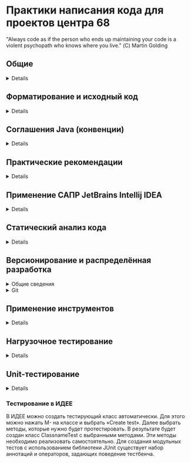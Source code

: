 # Практики написания кода для проектов центра 68
"Always code as if the person who ends up maintaining your code
is a violent psychopath who knows where you live." (С) Martin Golding

## Общие
<details>
<p>
Написание качественного, стабильно работающего кода напрямую зависит от соблюдения разработчиками соглашений и стандартов, принятых для выбранного языка программирования, предприятия и конкретной системы.
- давать наглядные имена (например, если метод выполняет проверку на истинность, его название должно начинаться с `is`) - использование наглядных, длинных и однозначных имён критически важно для понимания кода в будущем, особенно в случаях, когда код дорабатывается не автором;
- комментировать и документировать код - прежде чем начинать писать тело метода необходимо описать в комментарии что он делает, какие значения принимает в качестве аргументов, что возвращает и в каком контексте используется;
- по мере возможности сохранять код портируемым - стараться избегать использования функций и библиотек, работающих для какой-то конкретной ОС или архитектуры;
- разделять код на короткие понятные обособленные части;
- избегать использования неименованных констант, в том числе числовых;

Также существуют негласные общие правила написания программ, с применением парадигмы объектно-ориентированного программирования в целом, и языка программирования Java в частности:
- желательно использование так называемых геттеров и сеттеров, вместо обращения непосредственно к полю класса (соблюдение принципа инкапсуляции). Например, для считывания и записи значения поля `private int number = 10;` приянто описывать два метода с нужным модификатором доступа:

```java
void setNumber(int newValue) {  
    this.number = newValue;
}

int getNumber() {
    return this.number;
}
```
- не копипастить код, а выделять его в циклы, методы и классы;
- похожим образом описывать методы с похожим функционалом;
- несмотря на то, что язык Java позволяет использовать кириллические идентификаторы для переменных и методов, названия переменных и методов следует давать на латинице, на английском языке, отказавшись также от транслитерации;
- поскольку разработка ведётся в полностью русскоязычной организации, комментарии к коду, в том числе описание класса, следует делать на русском языке кириллицей.

Многие из этих соглашений описаны формальным языком в конвенциях. Нормальной практикой у многих компаний также считается хорошим тоном описывать собственные соглашения и стандарты оформления кода. Например, Google разработал стандарты для более чем 12 языков программирования. Они хорошо продуманы и даже включают в себя настройки редактора, которые помогают соблюдать стиль, и специальные инструменты, верифицирующие код на соответствие этому стилю.
</p>
</details>

## Форматирование и исходный код
<details>
<p>
- Исходные файлы должны быть в кодировке UTF-8;
- ASCII горизонтального пробела `0x20` является единственным символом пробела, который должен быть использован в исходных файлах;
- Использовать специальные управляющие последовательности (`\b`, `\t`, `\n`, `\f`, `\r`, `\"`, `\'`и `\\`) вместо их восьмеричных `\012` или Unicode `\u000a` аналогов;
- Для не-ASCII символов используйте символы Unicode (например `∞`) или его эквивалент `\u221e`. Выбор зависит только от того, какой вариант делает код более легким для чтения и понимания;
- Порядок, который Вы выбираете для свойств и методов вашего класса, может существенно повлиять на его понимание у сторонних разработчиков. Тем не менее, нет единого правильного рецепта, как это сделать. Разные классы могут быть упорядочены по-разному. Важно то, что каждый класс имеет некоторый логический порядок, который программист, его разрабатывающий, может объяснить, если его спросят. Например, новые методы не принято добавлять в конец класса, так как это приводит к упорядочиванию в хронологическом порядке по дате добавления, что не является логическим порядком;
- Перегрузки: никогда не разделяйте. Если в классе имеется несколько конструкторов или несколько методов с тем же именем, они должны быть расположены последовательно, без какого-либо другого кода между ними;
- Непустые блоки: K & R стиль. Назван в честь Кернигана и Ритчи из-за того, что все примеры из книги "Язык программирования Си" отформатированы подобным образом.
 - Отсутствие переходов на новую строку перед открывающейся скобкой
 - Переход на новую строку после открывающейся скобки
 - Переход на новую строку перед закрывающейся скобкой
 - Переход на новую строку после закрывающейся скобки, только если она завершает оператор или тело метода, конструктора или именованного класса. Например, после скобки не следует новая строка, если за ней следует `else` или точка с запятой `;`;
- Код Java должен быть ограничен шириной строки в 120 символов. Используйте перенос строк, если строка выходит за этот предел;
- При объявлении массива квадратные скобки являются частью типа, а не переменной. Несмотря на то, что язык джава позволяет инициализировать массивы как `String arr[];` следует делать это так: `String[] arr;`;
- в операторе switch В блоке `case *:` каждая группа или завершается операторами `break`, `continue`, `return` или `throw`, или добавляется комментарий, чтобы показать, что выполнение будет или может быть продолжено в следующем `case *:`. Комментарий может быть любым, но обязательно должен доносить смысл, что здесь происходит падение в следующий кейс;
- Каждый оператор `switch` должен иметь случай по умолчанию `default`, даже если он не содержит кода;
- Аннотации, относящиеся к классу, методу или конструктору должны быть указаны сразу после блока документации и каждая аннотация должна располагаться в своей собственной строке. Исключение: если аннотация единственная, то можно использовать в начале конструкции без переноса строки (это касается как аннотаций к методам, так и аннотаций `@Inject`);
- Для `long` литератов используйте суффикс `L` в верхнем регистре. Никогда не используйте этот суффикс в нижнем регистре, так как его легко спутать с цифрой `1`;
- Имена пакетов должны быть записаны с использование нижнего регистра. Без подчеркиваний или форматирований;
- В публичных методах следует избегать имён параметров состоящих из одного символа;
- Методы должны быть отмечены аннотацией `@Override`, каждый раз когда это возможно;
- Перехваченные исключения никогда нельзя игнорировать. Бывают случаи когда уместно не принимать действий в блоке `catch`, причина, почему это оправдано должна быть обязательно объяснена в комментарии.
</p>
</details>

## Соглашения Java (конвенции)
<details>
<p>
 Файлы Java делятся на две основные категории - исходники и байт-код. Исходники хранятся в файлах `*.java`, а байт-код в файлах `*.class`. Поскольку файлы байт-кода формируются компилятором, правила написания кода распространяются только на исходники (файлы классов и интерфейсов (далее объединено под общим названием **Класс**)).

 <details> <summary> Классы и пакеты </summary>
 <p>
  **Файл Класса** должен называться также, как и основной (публичный) Класс, который в нём содержится. Пакеты создают иерархию классов и группируют их по логике.
  - название класса пишется с большой буквы, слова в названии не разделяются, но пишутся каждое с большой буквы;
  - все Классы обязательно должны принадлежать пакету;
  - названия пакетов пишутся строчными буквами, слова в названии разделяются символом нижнего подчёркивания;
  - иерархия пакетов отображается через точку;

  Файл Класса имеет следующий порядок написания:
  - начальный комментарий Класса (имя Класса, версия, дата создания, дата изменения, краткое описание того, какой объект или интерфейс представлен Классом. оформляется в многострочный комментарий в стиле Javadoc `/**...*/`);
  - принадлежность к пакету (оператор package);
  - импорт библиотек (оператор `import`). При этом, желательно отказаться от использования библиотек полностью, а импортировать только необходимые компоненты (не использовать множественный импорт оператором `*`);
  - декларация Класса (модификатор доступа `public`, название, наследование (если есть));
  - статические классовые переменные;
  - статические методы;
  - переменные экземпляра;
  - конструкторы;
  - методы;
 </p>
 </details>

 <details> <summary> Отступы и переносы </summary>
 <p>
  В качестве единицы отступа используется четыре пробела. Точное построение отступов не определено, но символ табуляции должен быть установлен на восемь пробелов, а не на четыре;
  - перенос выражения осушествляется по следующему принципу:
  - перенос после запятой;
  - перенос перед оператором;
  - предпочтительнее перенос на более высоком уровне выражения, чем на низком;
  - предпочтительно выравнивание новой строки выражения так, чтобы её начало было с тем же отступом, как и на предыдущей строке;
  - если предыдущие правила приведут к снижению читаемости кода, предлагается использовать отступ в восемь пробелов, например:

   ```java
   function(longExpression1, longExpression2, longExpression3,
            longExpression4, longExpression5);
   var = function1(longExpression1,
                   function2(longExpression2,
                             longExpression3));
   ```

   И ещё одно сравнение. Первый вариант предпочтительнее, поскольку перенос производится на более высоком уровне выражения:

   ```java
   longName1 = longName2 * (longName3 + longName4 - longName5)
               + 4 * longname6; // ПРЕДПОЧТИТЕЛЬНЕЕ
   longName1 = longName2 * (longName3 + longName4
                            - longName5) + 4 * longname6; // ИЗБЕГАЙТЕ
   ```

   Основной идеей оформления отступами является увеличение читаемости кода, поэтому данные правила не являются строгими;
  - при записи тернарного оператора допускается три типа переноса:

   ```java
   alpha = (aLongBooleanExpression) ? beta : gamma;
   alpha = (aLongBooleanExpression) ? beta
                                      : gamma;
   alpha = (aLongBooleanExpression)
           ? beta
           : gamma;
   ```
 </p>
 </details>

 <details> <summary> Комментарии </summary>
 <p>
  Комментарии в программах делятся на три основных типа:
  - строковые `//...`;
  - многострочные `/*...*/`;
  - документационные `/**...*/`.
  Комментарии нужны чтобы описать код или пояснить моменты, которые сложно понять непосредственно из кода. Следует избегать комментариев, которые могут стать неактуальными по мере развития кода. Большое количество комментариев зачастую отражает низкое качество кода (если есть необходимость добавить комментарий, возможно лучше переписать код, чтобы он стал более понятным)
 </p>
 </details>

 <details> <summary> Объявление переменных и методов </summary>
 <p>
  Рекомендуется использовать одно объявление на строку, так как это облегчает комментирование.
  - Переменная и функция не должны быть объявлены на одной строке, также, как и разные типы данных;
  - Располагайте объявления только в начале блоков кода, если иное не обусловлено алгоритмом явно;
  - Старайтесь инициализировать локальные переменные там, где они объявляются. Единственная причина не инициализировать переменную в месте её объявления — если её начальное значение зависит от некоторых предварительных вычислений;
  - Открывающая тело метода фигурная скобка должна быть в конце той же строки, где объявляется метод.
 </p>
 </details>

 <details> <summary> Объявление классов и интерфейсов </summary>
 <p>
  При программировании Классов следует придерживаться следующих правил:
  - не использовать пробел между именем метода и открывающей скобкой списка аргументов;
  - открывающая тело класса фигурная скобка должна быть в конце той же строки, где объявляется Класс;
  - закрывающая фигурная скобка ставится на отдельной строке, с тем же отступом, что и соответствующий ей оператор. Кроме случаев, когда описывается пустой оператор - в этом случае, закрывающая скобка ставится сразу после открывающей.
 </p>
 </details>

 <details> <summary> Операторы </summary>
 <p>
  Каждая строка должна содержать не более одного выражения. Для группировки операторов используются фигурные скобки. Для улучшения читаемости кода рекомендуется выделять скобками даже единичные операторы в условиях и циклах.
  <details> <summary> &emsp;`return` </summary>
  <p>
   В случае, если у оператора `return` есть значение, оно не должно быть в скобках, кроме случаев, когда это делает код более читаемым, например, при использовании тернарного оператора.
  </p>
  </details>

  <details> <summary> &emsp;`if`, `if-else`, `if-else if-else` </summary>
  <p>
   Условный оператор должен иметь следующий вид:
   ```java
   if (условие) {
       операторы;
   }
   ```
   ```java
   if (условие) {
       операторы;
   } else {
       операторы;
   }
   ```
   ```java
   if (условие) {
      операторы;
   } else if (условие) {
      операторы;
   } ... любое количество else if (условие) {
      операторы;
   } else {
      операторы;
   }
   ```
  </p>
  </details>

  <details> <summary> &emsp;Циклы </summary>
  <p>
   Цикл `for` должен иметь следующий вид:

   ```java
   for (инициализация; условие; обновление) {
       операторы;
   }
   ```
   или в случае цикла с отсутствующим и пустым телом, соответственно
   ```java
   for (инициализация; условие; обновление);
   for (инициализация; условие; обновление) { }
   ```
   Цикл `for` не должен иметь более одного выражения в инициализации и более одного выражения в обновлении, несмотря на то, что язык Java позволяет подобную запись, она резко снижает читаемость кода, и как следствие - сопровождаемость.

   Циклы `while` должны записываться как
   ```java
   while (условие) {
       операторы;
   }
   ```
   ```java
   while (условие);
   while (условие) { }
   ```
   ```java
   do {
       операторы;
   } while (условие);
   ```
  </p>
  </details>

  <details> <summary> &emsp;`switch` </summary>
  <p>
   Операторы `case` должны быть описаны на одном уровне с оператором `switch`.
   - Все операторы внутри каждого кейса с отступом.
   - Оператор `break` пишется также с отступом. После него оставляется одна пустая строка, которая может быть использована для комментариев.
   - В случае отсутствия оператора `break` (то есть при необходимости описания "падения в следующий кейс") перед следующим оператором `case` также необходимо оставлять пустую строку.
  </p>
  </details>

  <details> <summary> &emsp;`try-catch-finally` </summary>
  <p>
   ```java
   try {
       операторы;
   } catch (КлассИсключения экземпляр) {
       операторы;
   } finally {
       операторы;
   }
   ```
  </p>
  </details>
 </p>
 </details>

 <details> <summary> Пробелы </summary>
 <p>
  Пустые линии и пробелы улучшают читаемость кода за счёт отделения логических объединений кода друг от друга.
  Две пустые линии необходимо оставлять между секциями исходного файла, и между объявлениями Классов. Одну пустую линию между методами, между переменными метода и первыми операторами, перед комментариями, между логическими блоками внутри метода, для улучшения читаемости.
  Пробелы должны быть использованы в следующих обстоятельствах:
  - ключевое слово и скобки должны быть разделены одним пробелом, при этом, названия методов и аргументы методов не должны быть разделены;
  - открывающие скобки тела методов и операторов должны быть отделены пробелом;
  - в списках аргументов, после запятой необходимо ставить один пробел;
  - все математические операторы, кроме точки, инкремента, декремента и унарного минуса должны быть отделены пробелами с обеих сторон;
  - выражения в операторе `for` должны быть разделены пробелом;
  - приведения типов должны отделяться от операнда пробелом;
 </p>
 </details>

 <details> <summary> Названия </summary>
 <p>
  Классы - это имена существительные в именительном падеже. Названия классов принято писать с прописной буквы используя UpperCamelCase.
  - В написании имени класса желательно отказываться от аббревиатур;
  - Методы - это глаголы, названия методов пишутся со строчной буквы с использованием lowerCamelCase;
  - Переменные принято писать используя lowerCamelCase.
  - Названия переменных желательно делать короткими, но осмысленными, отражающими суть того, что хранится в переменной. Исключением являются однобуквенные "выбрасываемые" переменные, существующие только в рамках минимальных блоков кода. Обычно используются `i`, `j`, `k`, `m`, `n` для целочисленных, и `c`, `d`, `e` для символьных;
  - Классовые константы пишутся полностью прописными буквами, с разделением слов символом нижнего подчёркивания;
  - Если в названии переменной необходимо использовать аббревиатуры, следует их писать с первой заглавной буквы, остальными строчными. При объявлении такой переменной следует оставить комментарий с расшифровкой аббревиатуры;
 </p>
 </details>

 <details> <summary> Практики программирования </summary>
 <p>
  <details> <summary> &emsp;Доступ </summary>
  <p>
   Избегайте создания классов, полей и методов с публичным доступом. Уместно, например, было бы использовать максимально открытый модификатор доступа, когда класс лишь описывает структуру данных без поведения.
   Также следует избегать доступа к статическим полям и методам класса через объекты, а не через имя класса.
   Принцип инкапсуляции предполагает, что область видимости объектов должна сводиться к минимуму;
  </p>
  </details>

  <details> <summary> &emsp;Переменные и константы </summary>
  <p>
   Избегайте присваивания значений нескольким переменным или константам на одной строке, особенно одним оператором;
   Избегайте использования оператора присваивания там, где его можно легко спутать с оператором сравнения;
   Избегайте использования встроенных присваиваний в попытке ускорить исполнение кода, например, строку `d = (a = b + c) + r;` необходимо разделить на две операции, сначала присвоив `а`, и затем присвоив `d`;
  </p>
  </details>

  <details> <summary> &emsp;Разное </summary>
  <p>
   <details> <summary> &emsp;&emsp;Скобки </summary>
   <p>
   Используйте скобки для улучшения понимания кода даже если правильную работу обеспечивает приоритет операторов.
   </p>
   </details>

   <details> <summary> &emsp;&emsp;Возвращаемые значения </summary>
   <p>
   Избегайте дополнительного кода, если базовый функционал соответствует намерениям, например, вместо
   ```java
   if (booleanExpression) {
       return true;
   } else {
       return false;
   }
   ```
   следует использовать
   ```java
   return booleanExpression;
   ```

   Аналогично, вместо
   ```java
   if (condition) {
       return x;
   }
   return y;
   ```
   лучше использовать
   ```java
   return (condition ? x : y);
   ```
   </p>
   </details>

   <details> <summary> &emsp;&emsp;Специальные комментарии </summary>
   <p>
   Используйте в комментарии флаги
   - `ХХХ` если какой-то участок работает, но выглядит ошибочным;
   - `FIXME` если что-то выглядит ошибочным и не работает;
   - `TODO` если участок кода требует доработки.
   </p>
   </details>
  </p>
  </details>
 </p>
 </details>
</p>
</details>

## Практические рекомендации
<details>
<p>
 Помимо описанных в соглашении правил существуют рекомендации по написанию кода, выработанные практикующими программистами, зачастую связанные с особенностями языка и среды исполнения, например:
 - помните, что в языке Java любое изменение строки - это всегда новый объект класса `String`. Если в программе подразумевается активная работа со строками, во избежание проблем с ожиданием работы сборщика мусора рекомендуется использовать классы-обёртки, например `StringBuilder`;
 - Используйте быструю инициализацию строк:

 ```java
 String s = "HelloWorld"; // выполнится быстрее, чем
 String s = new String("HelloWorld");
 ```
 - при работе со строками важно помнить о разнице одинарных и двойных кавычек. Символ в одинарных кавычках инициализирует примитивную переменную типа char, а в двойных ссылочную на экземпляр класса `String`;
 - избегайте лишних объектов. Самая дорогостоящая с точки зрения памяти и быстродействия операция в Java - это инициализация нового экземпляра объекта;
 - избегайте утечек памяти. Несмотря на наличие механизма сборки мусора, объекты могут не высвобождаться из под управления программы и не попадать под работу сборщика. Всегда освобождайте объекты баз данных, по окончании транзакций, используйте `finally` так часто, как это возможно (в Java8 механизм try-с-ресурсами);
 - при многопоточной работе избегайте состояния Deadlock, когда один поток ожидает высвобождения ресурсов другим, а другой в этот момент ожидает высвобождения ресурсов первым;
 - не используйте тип `double` без крайней необходимости;
 - закрывайте потоки, открытые для работы с файлами и сетью, даже если поток открыт классом-обёрткой;
 - никогда не оставляйте в коде блоки закомментированного кода, не работающий код всегда лучше удалять, чем комментировать. Неиспользуемый код также лучше удалять, в случае необходимости его вернуть следует обратиться к системе контроля версий;
 - используйте правило 10-100-500: никакие пакеты не должны содержать больше десяти классов, никакие методы не должны быть больше пятидесяти строк, никакие классы не должны быть больше пятисот строк;
 - пользуйтесь `SOLID` принципом:
	- классы должны иметь одно предназначение;
	- сущности должны быть открыты для расширения, но закрыты для модификации;
	- объекты в программе должны быть заменяемыми на экземпляры их подтипов без изменения правильности выполнения;
	- лучше использовать множество узкоспециальных интерфейсов, чем один универсальный;
	- зависимость абстракций. Зависимостей на что-то конкретное быть не должно.
 - не обобщайте обработку исключений. Если есть возможность, то лучше разделить действия, которые могут выбросить исключения по разным блокам `try`. Если такой возможности нет, следует использовать несколько конструкций `catch` для обработки разнородных исключений;
 - не игнорируйте исключения. Даже если Вы оставляете блок `catch` пустым, опищите в комментарии причину такого действия, `e.printStackTrace()` в этом контексте считается проигнорированным исключением;
 - предпочтительнее использование разработанных для фреймворков API, вместо функций и операторов языка. Например, вместо проверки `if (collection.size() == 0) {...}` лучше использовать `if (collection.isEmpty()) {...}`.
</p>
</details>

## Применение САПР JetBrains Intellij IDEA
<details>
<p>
 Для ускорения разработки и улучшения качества кода рекомендуется использование САПР `JetBrains Intellij IDEA` (далее ИДЕЯ). Помимо комфортного редактора кода и компилятора языка в САПР встроены инструменты для анализа, исправления ошибок, системы контроля версий. Помимо этого есть возможность расширения функционала с помощью плагинов, например для построения `UML`-диаграмм и автоматизации тестирования. Поскольку плагины разрабатываются сторонними компаниями, однозначно сказать о предпочтительности использования того или иного плагина нельзя. Для ускорения работы с ИДЕЕЙ рекомендуется использование клавиатурных сокращений для вызова часто используемых команд и функций, например:
 - `S-<F6>` для переименования переменной во всей области видимости;
 - `C-M-l` для принудительного вызова статического анализатора кода;
 - `C-<space>` для базового автозаполнения;
 - `C-S-<space>` для "умного" автозаполнения;
 - `<f7>` для шага внутрь функции при отладке;
 - `<f8>` для шага через функцию при отладке;
 - `C-k` для коммита проекта в систему контроля версий;
 - `C-S-k` для отправки текущих локальных коммитов в удалённый репозиторий.
</p>
</details>

## Статический анализ кода
<details>
<p>
 В стандартный пакет поставки ИДЕИ встроен статический анализатор и корректор кода на соответствие конвенции, по умолчанию настроенный на максимальную проверку кода. Изменить настройки статического анализатора можно кликнув на пиктограмме с изображением полицейского в правом нижнем углу окна САПР. Запустить автоматическое исправление ошибок можно сочетанием клавиш `C-M-l` или выбрав пункт меню `Code -> Reformat Code`. Анализатор кода обнаруживает не только ошибки компиляции, но также и неэффективные участки кода, такие как недоступные участки кода, неиспользуемый код, ненайденные вызовы, утечки памяти. Следит за соблидением правил написания кода, дубликатами. Анализатор кода в ИДЕЕ можно гибко настроить на разные уровни предупреждений. Запускается анализатор кода в меню `Analyze -> Inspect Code...`  Помимо анализа кода механизм работы Java компилятора подразумевает обработку исключений при использовании классов и методов, которые могут генерировать исключительные ситуации.
 Возможно также использование стороннего программного обеспечения для более глубокого анализа кода. Например, применительно к программированию в ИДЕЕ удобнее всего пользоваться такими анализаторами кода, которые могут быть встроены как плагин. Например, PMD, основное назначение которого - поиск неоптимального кода, проблем с производительностью, нарушений стиля кодирования, дублей в коде и т.д.
</p>
</details>

## Версионирование и распределённая разработка
<details> <summary> Общие сведения </summary>
<p>
Системы контроля версий (СКВ) - это программное обеспечение облегчающее работу с изменяющейся информацией. СКВ регистрируют изменения в одном или нескольких файлах чтобы в дальнейшем иметь возможность вернуться к определённым старым версиям этих файлов. Традиционно СКВ используются в сфере разработки программного обеспечения и работы с текстами, но под версионный контроль можно поместить файлы практически любого типа. Таким образом, СКВ позволяют отслеживать изменения внесённые в код программы и при необходимости отменять их до любого нужного момента. Вести работу над новым функционалом без влияния на работоспособность существующего. СКВ позволяет возвращать к прежнему виду как отдельные файлы, так и проект целиком, предохраняет от порчи, потери и удаления отдельных частей проекта, позволяет отслеживать кем и когда вносились изменения, и в чём эти изменения состояли. При разработке одной программы несколькими программистами применение системы контроля версий делает работу в команде эффективнее. Архитектору проекта или тимлиду становится проще распределять работу разработчиков в рамках проекта.

 <details> <summary> Локальные СКВ </summary>
 <p>
 Очень распространён подход к версионированию, когда разработчик создаёт папки с названием проекта, добавляет к ним текущую дату и копирует в них файлы проекта. Такой подход распространён в связи с его простотой. Но он чаще даёт сбои. Очень легко забыть в каком каталоге находится нужная версия нужного файла, изменить не тот файл, либо скопировать файлы не туда, куда было нужно и затереть важные файлы.
 Чтобы решить эту проблему были разработаны локальные СКВ, с простой базой данных, хранящей все изменения нужных файлов. Одной из наиболее популярных СКВ такого типа является rcs, которая входит в комплект поставки многих BSD-систем. Утилита основана на работе с наборами патчей между парами версий (файлами, описывающими различия между файлами), которые хранятся в специальном формате на диске. Это позволяет пересоздать любой файл на любой момент времени, последовательно накладывая патчи.
 </p>
 </details>

 <details> <summary> Централизованные СКВ </summary>
 <p>
 Современные системы контроля версий применяются как при индивидуальной так и при командной разработке. Решить проблему сотрудничества разработчиков за разными компьютерами удалось создав централизованные СКВ (CVS, Subversion). В таких системах есть централизованный сервер, на котором хранятся все файлы под версионным контролем, и ряд клиентов, которые получают копии файлов с него. Такой подход имеет множество преимуществ (особенно над локальными СКВ). К примеру, все знают, кто и чем занимается в проекте. У администраторов есть чёткий контроль над тем, кто и что может делать, и, конечно, администрировать одну централизованную СКВ гораздо проще, чем множество локальных. Однако у такого подхода есть и недостатки. Очевидно, что централизованный сервер является уязвимым местом всей системы. Выключение сервера делает невозможным сохранение изменений разработчиками. Выход из строя жёсткого диска сервера, или части жёсткого диска, на которой содержится база данных СКВ, подвергает проект риску полной потери данных (за исключением, возможно, только некоторых частей, сохранившихся на компьютерах пользователей). Той-же проблеме подвержены и локальные СКВ.
 </p>
 </details>

 <details> <summary> Распределённые СКВ </summary>
 <p>
 Для решения существующих проблем локальных и централизованных СКВ были разработаны распределённые СКВ (Git, Mercurial). В таких СКВ клиенты не просто выгружают последние версии файлов, а полностью копируют весь репозиторий. Поэтому, в случае выхода из строя сервера через который шла работа любой клиентский репозиторий может быть скопирован обратно на сервер, чтобы восстановить базу данных. Кроме того, в большей части этих систем можно работать с несколькими удалёнными репозиториями, таким образом, можно одновременно работать по-разному с разными группами людей в рамках одного проекта. Так, в одном проекте можно одновременно вести несколько типов рабочих процессов, что невозможно в централизованных системах.
 </p>
 </details>
</p>
</details>

<details> <summary> Git </summary>
<p>
 <details> <summary> Что такое Git? </summary>
 <p>
 Это важно усвоить, поскольку если вы поймёте, что такое Git, и каковы принципы его работы, вам будет гораздо проще пользоваться им эффективно. Изучая Git, постарайтесь освободиться от всего, что вы знали о других СКВ, таких как Subversion или Perforce. В Git'е совсем не такие понятия об информации и работе с ней как в других системах, хотя пользовательский интерфейс очень похож. Знание этих различий защитит вас от путаницы при использовании Git'а.
 </p>
 </details>

 <details> <summary> Слепки вместо патчей </summary>
 <p>
 Главное отличие Git'а от любых других СКВ (например, Subversion и ей подобных) — это то, как Git смотрит на свои данные. В принципе, большинство других систем хранит информацию как список изменений (патчей) для файлов. Эти системы (CVS, Subversion, Perforce, Bazaar и другие) относятся к хранимым данным как к набору файлов и изменений, сделанных для каждого из этих файлов во времени.
 Git не хранит свои данные в таком виде. Вместо этого Git считает хранимые данные набором слепков небольшой файловой системы. Каждый раз, когда вы фиксируете текущую версию проекта, Git, по сути, сохраняет слепок того, как выглядят все файлы проекта на текущий момент. Ради эффективности, если файл не менялся, Git не сохраняет файл снова, а делает ссылку на ранее сохранённый файл. Это важное отличие Git'а от практически всех других систем контроля версий. Из-за него Git вынужден пересмотреть практически все аспекты контроля версий, которые другие системы переняли от своих предшественниц. Git больше похож на небольшую файловую систему с инструментами, работающими поверх неё, чем на просто СКВ.
 </p>
 </details>

 <details> <summary> Почти все операции в Git локальные. </summary>
 <p>
 Для совершения большинства операций в Git'е необходимы только локальные файлы и ресурсы, т.е. обычно информация с других компьютеров в сети не нужна. Поскольку вся история проекта хранится локально на диске, большинство операций кажутся практически мгновенными.	К примеру, чтобы показать историю проекта, Git'у не нужно скачивать её с сервера, он просто читает её прямо из локального репозитория. Поэтому историю вы увидите практически мгновенно. Если нужно просмотреть изменения между текущей версией файла и версией, сделанной месяц назад, Git может взять файл месячной давности и вычислить разницу на месте, вместо того чтобы запрашивать разницу у СКВ-сервера или качать с него старую версию файла и делать локальное сравнение.
 Кроме того, работа локально означает, что мало чего нельзя сделать без доступа к Сети или VPN. Во многих других системах это невозможно или же крайне неудобно. Например, используя Perforce, вы мало что можете сделать без соединения с сервером. Работая с Subversion и CVS, вы можете редактировать файлы, но сохранить изменения в вашу базу данных нельзя (потому что она отключена от репозитория).
 </p>
 </details>

 <details> <summary> Git следит за целостностью данных </summary>
 <p>
 Перед сохранением любого файла Git вычисляет контрольную сумму, и она становится индексом этого файла. Поэтому невозможно изменить содержимое файла или каталога так, чтобы Git не узнал об этом. Эта функциональность встроена в сам фундамент Git'а и является важной составляющей его философии. Если информация потеряется при передаче или повредится на диске, Git всегда это выявит. Механизм, используемый Git'ом для вычисления контрольных сумм, называется SHA-1 хешем. Это строка из 40 шестнадцатеричных символов (`0-9` и `a-f`), вычисляемая в Git'е на основе содержимого файла или структуры каталога. SHA-1 хеш выглядит примерно так:
 *24b9da6552252987aa493b52f8696cd6d3b00373*.
 При работе с Git'ом, эти хеши встречаются повсюду, поскольку он их очень широко использует. Фактически, в своей базе данных Git сохраняет всё не по именам файлов, а по хешам их содержимого.
 </p>
 </details>

 <details> <summary> Чаще всего данные в Git только добавляются </summary>
 <p>
  Практически все действия, которые вы совершаете в Git'е, только добавляют данные в базу. Очень сложно заставить систему удалить данные или сделать что-то неотменяемое. Можно, как и в любой другой СКВ, потерять данные, которые вы ещё не сохранили, но как только они зафиксированы, их очень сложно потерять, особенно если вы регулярно отправляете изменения в другой репозиторий.
  Поэтому пользуясь Git'ом можно экспериментировать, не боясь что-то серьёзно поломать.
 </p>
 </details>

 <details> <summary> Три состояния </summary>
 <p>
  Это самое важное, что нужно помнить про Git, для дальнейшего изучения и работы. В Git'е файлы могут находиться в одном из трёх состояний: зафиксированном, изменённом и подготовленном. "Зафиксированный" значит, что файл уже сохранён в вашей локальной базе. К изменённым относятся файлы, которые поменялись, но ещё не были зафиксированы. Подготовленные файлы — это изменённые файлы, отмеченные для включения в следующий коммит.
  Таким образом, в проектах, использующих Git, есть три части: каталог Git'а (Git directory), рабочий каталог (working directory) и область подготовленных файлов (staging area).
  Каталог Git'а — это место, где Git хранит метаданные и базу данных объектов вашего проекта. Это наиболее важная часть Git'а, и именно она копируется, когда вы клонируете репозиторий с другого компьютера.
  Рабочий каталог — это извлечённая из базы копия определённой версии проекта. Эти файлы достаются из сжатой базы данных в каталоге Git'а и помещаются на диск для того, чтобы вы их просматривали и редактировали.
  Область подготовленных файлов — это обычный файл, обычно хранящийся в каталоге Git'а, который содержит информацию о том, что должно войти в следующий коммит. Иногда его называют индексом (index), но в последнее время становится стандартом называть его областью подготовленных файлов (staging area).
  Стандартный рабочий процесс с использованием Git'а выглядит примерно так:

  - Вы вносите изменения в файлы в своём рабочем каталоге;
  - Подготавливаете файлы, добавляя их слепки в область подготовленных файлов;
  - Делаете коммит, который берёт подготовленные файлы из индекса и помещает их в каталог Git'а на постоянное хранение;

  Если рабочая версия файла совпадает с версией в каталоге Git'а, файл считается зафиксированным. Если файл изменён, но добавлен в область подготовленных данных, он подготовлен. Если же файл изменился после выгрузки из БД, но не был подготовлен, то он считается изменённым.
 </p>
 </details>

 <details> <summary> IDEA + Git </summary>
 <p>
  Популярные решения в области систем контроля версий, такие как Git, Mercurial, CVS, Subversion встроены в ИДЕЮ. Большая часть основного функционала встроена в САПР и не требует никаких дополнительных настроек, кроме адреса удалённого репозитория. При работе с репозиторием из ИДЕИ можно выполнять все базовые операции, такие как:
  - просмотр журнала репозитория;
  - коммит;
  - отправка локального репозитория на сервер и скачивание с сервера;
  - отмена коммита (revert);
  - создание, удаление и слияние веток;
  - сравнение разных версий репозитория.
  Из базового функционала, который недоступен непосредственно из среды можно упомянуть добавление файлов к списку игнорирования и разбиение репозитория на модули (репозитории внутри репозитория)
 </p>
 </details>

 <details> <summary> Сторонние клиенты СКВ </summary>
 <p>
  Помимо встроенных в ИДЕЮ инструментов возможно использование как консоли гит, так и сторонних приложений с графическим интерфейсом, реализующих функционал гит, например SmartGit. Все разработанные на данный момент приложения, реализующие функционал Git не являются стандартизированными, то есть могут поддерживать не все функции системы контроля версий. В приложении SmartGit (требует обновления каждые 3 месяца для поддержания некоммерческой лицензии) наиболее полно представлены все функции Git, в том числе GitFlow.
 </p>
 </details>

 <details> <summary> Git Flow </summary>
 <p>
  Наиболее современной является технология GitFlow, набор расширений гит - автоматизированная система распределения проекта на ветки для работы на разных этапах разработки проекта. Работа ГитФлоу основана на слиянии веток проекта. С помощью ГитФлоу реализуются такие распространённые действия как работа над новым функционалом, публикация приложений с обновлённым функционалом, получение обновлённого функционала с удалённого сервера, создание релиза, удаление релиза, начало и конец внесения исправлений (с автоматическим копированием исправлений в ветку разработки).
 </p>
 </details>

 <details> <summary> IDEA + Git Flow </summary>
 <p>
  По умолчанию, работа с GitFlow не поддерживается ИДЕЕЙ. Поскольку GitFlow это расширение (и автоматизация) базового функционала - при определённом навыке работы с СКВ и знании особенностей работы GitFlow, можно работать в рамках GitFlow "вручную". На данный момент разрабатываются плагины для ИДЕИ интегрирующие GitFlow в среду разработки, например Git Flow Integration plugin (в текущей версии плагина не устранена проблема с установкой на ИДЕЮ 2017-го года).
 </p>
 </details>
</p>
</details>

## Применение инструментов
<details>
<p>
 При работе над проектами следует придерживаться следующих рекомендаций:
 - Хранить код в локальном (и желательно удалённом) репозитории;
 - Настроить файл .gitignore для того, чтобы не перегружать систему контроля версий файлами, не нуждающимися в версионировании;
 - Прежде, чем вносить изменения в код, убедиться, что правки вносятся в нужную ветку проекта.
 - Прежде, чем совершить коммит (даже локальный) необходимо проверить:
	- не нарушает ли вновь написанный код работу существующего кода;
	- содержит ли код комментарии в тех местах, где действия неочевидны;
  - соответствует ли написанный код стандартам форматирования;
	- есть ли в коде возможные оптимизации, указанные анализатором ИДЕИ;
	- есть ли в коде ошибки, указанные статическим анализатором;
	- покрыт ли вновь написанный код тестами в должном объёме;
 - Для каждой новой функции в программе следует создавать новую ветку репозитория, чтобы не нарушить работу существующего кода;
 - Для исправления выявленных в результате бета тестирования ошибок следует править код в отдельной ветке, и после исправления делать коммит как в ветку релиза, так и в ветку для дальнейших разарботок;
 - Каждый раз, перед совершением коммита удостовериваться, что в локальном репозитории находится актуальная версия ветки;
 - В случае появления за время работы над кодом изменений в ветке - сначала скачать обновлённый репозиторий, и убедиться, что вносимые изменения не дублируют существующие, и не противоречат им.
 На практие алгоритм будет выглядеть примерно так:
  1. Делаем Clone удалённого репозитория со всеми ветками;
	2. Выбираем последний, самый актуальный коммит;
	3. Добавляем локальную ветку для внесения изменений;
	4. Вносим изменения, проверяем работоспособность, комментируем, форматируем;
	5. Делаем Pull той ветки, от которой ответвились (проверяем наличие обновлений);
   - В случае, если в удалённую (родительскую) ветку были добавлены коммиты необходимо зайти в свою локальную ветку с изменениями;
   - Сделать Merge с родительской веткой (притянуть удалённые изменения к себе, разрешить возможные конфликты, перепроверить работоспособность);
	6. Переходим в удалённую ветку и делаем Merge с локальной веткой (последними изменениями);
	7. При желании - удаляем локальную ветку.

 Подробнее об использовании Git: http://1.0.0.137:3033/ovchinnikov_ii/git-man
</p>
</details>

## Нагрузочное тестирование
<details>
<p>
 Для постоянной поддержки кода в рабочем состоянии необходимо после добавления или переработки функционала провести нагрузочное тестирование. Наиболее простым в освоении и доступным для промежуточного тестирования является Apache JMeter. Для его использования не требуется какая-то особенная инфраструктура для тестирования нагрузки. Он обеспечивает поддержку нескольких инжекторов нагрузки, управляемых одним контроллером. На данный момент он может использоваться в трёх режимах: графическом, серверном и консольном. Результаты исполнения тест-кейсов могут отображаться в различном виде: таблицы, диаграмы, графики, лог файлы, дерево решений и т.п. JMeter обеспечивает параллельную и одновременную выборку различных функций отдельной группой потоков. Есть возможность писать собственные тест-кейсы, моделировать поведение нескольких пользователей с параллельными потоками и создавать большую нагрузку на тестируемые веб-приложения. Графический интерфейс пользователя предоставляет собой написанную на Java программу для создания нагрузочных тест-кейсов, которые предлагается запускать в консольном или серверном режиме.

 Подробнее о нагрузочном тестировании на примере [МОБД ЭКБ КП](http://1.0.0.137:3001/projects/ekb_dev_mobd_ekb_kp/wiki/%D0%9D%D0%B0%D0%B3%D1%80%D1%83%D0%B7%D0%BE%D1%87%D0%BD%D0%BE%D0%B5_%D1%82%D0%B5%D1%81%D1%82%D0%B8%D1%80%D0%BE%D0%B2%D0%B0%D0%BD%D0%B8%D0%B5)
</p>
</details>

## Unit-тестирование
<details>
<p>
 _(Не нужно писать тесты, если вы всегда пишете код без ошибок, обладаете идеальной памятью и даром предвидения. Ваш код настолько крут, что изменяет себя сам, вслед за требованиями клиента, а также иногда код объясняет клиенту, что его требования — ~~гов~~ не нужно реализовывать)_

 Модульное тестирование, или юнит-тестирование (англ. unit testing) — процесс в программировании, позволяющий проверить на корректность отдельные модули исходного кода программы. Идея состоит в том, чтобы писать тесты для каждой нетривиальной функции или метода. Это позволяет достаточно быстро проверить, не привело ли очередное изменение кода к регрессии, то есть к появлению ошибок в уже оттестированных местах программы, а также облегчает обнаружение и устранение таких ошибок. Цель модульного тестирования — изолировать отдельные части программы и показать, что по отдельности эти части работоспособны.
 Для получения выгоды от модульного тестирования требуется строго следовать технологии тестирования на всём протяжении процесса разработки программного обеспечения. Нужно хранить не только записи обо всех проведённых тестах, но и обо всех изменениях исходного кода во всех модулях. С этой целью следует использовать систему контроля версий ПО. Таким образом, если более поздняя версия ПО не проходит тест, который был успешно пройден ранее, будет несложным сверить варианты исходного кода и устранить ошибку. Также необходимо убедиться в неизменном отслеживании и анализе неудачных тестов. Игнорирование этого требования приведёт к лавинообразному увеличению неудачных тестовых результатов. Для написания юнит-тестов для языка Java существуют библиотеки JUnit, TestNG, JavaTESK. Наиболее распространённым инструментом является JUnit.

 Что тестировать, а что – нет?
 Одни говорят о необходимости покрытия кода на 100%, другие считают это лишней тратой ресурсов.
 Для экономии времени без потери качества можно использовать аналитический подход: расчертить лист бумаги по оси X и Y, где X – алгоритмическая сложность, а Y – количество зависимостей. Таким образом, код разделится на 4 группы:
 - Простой код без зависимостей. Скорее всего здесь и так все ясно. Его можно не тестировать;
 - Сложный код с большим количеством зависимостей. Хм... если у вас есть такой код, очень велика вероятность того, что это "God Object" с сильной связностью. Скорее всего, неплохо будет провести рефакторинг. Не стоит покрывать этот код юнит-тестами, потому что его следует переписать, а значит, изменятся сигнатуры методов и появятся новые классы. Так зачем писать тесты, которые придется выбросить? Хочу оговориться, что для проведения такого рода рефакторинга нам все же нужно тестирование, но лучше воспользоваться более высокоуровневыми приемочными тестами;
 - Cложный код без зависимостей. Это некие алгоритмы или бизнес-логика. Отлично, это важные части системы, их нужно тестировать в первую очередь;
 - Не очень сложный код с зависимостями. Этот код связывает между собой разные компоненты. Тесты важны, чтобы уточнить, как именно должно происходить взаимодействие.

 При написании тестов, как и при написании кода программы следует придерживаться единого стиля написания тела теста. Отлично зарекомендовал себя подход AAA (arrange, act, assert). Например, есть класс, реализующий калькулятор, и у этого класса есть метод сложения, который должен возвращать сумму двух принятых в аргументе чисел. Используйте такой же способ именования для тестовых классов, как и для классов программы. Если есть класс ProblemResolver - добавьте в тестовый проект ProblemResolverTests. Каждый тестирующий класс должен тестировать только одну сущность. Иначе будут написаны тесты, которые не будут запускаться. Выберите «говорящий» способ именования методов тестирующих классов. На текущий момент, существует принятый способ именования методов: `[Тестируемый метод]_[Сценарий]_[Ожидаемое поведение]`. Такая запись понятна без объяснений. Это спецификация к вашему коду.

 ```java
 class CalculatorTests
 {
     public void sum_2plus5_7returned()
     {
   	 // arrange
 		 Calculator calc = new Calculator();

		 // act
		 long res = calc.sum(2,5);

		 // assert
		 Assert.areEqual(7, res);
 	   }
	 }
 ```

 Такая форма записи гораздо легче читается, чем, например

 ```java
 class CalculatorTests
 {
     public void sum_2plus5_7returned()
 		 {
		     Assert.areEqual(7, new Calculator().sum(2,5));
		 }
 }
 ```

 А значит, такой код проще поддерживать. Каждый тест дожен проверять только одну вещь. Если процесс слишком сложен его необходимо поделить на несколько частей и тестировать отдельно. Если не придерживаться этого правила - по мере развития проекта тесты станут нечитаемыми и их окажется очень сложно поддерживать.
 В крупных проектах, где тестом невозможно покрыть сложный класс - тестом подменяют часть функционала, предполагая, что эта часть работает корректно. Такие заменённые части тестируют подобным образом, подменяя тестбенчем окружение. Выделяют два типа подделок: стабы (stubs) и моки (mock). Разница в том, что стаб ничего не проверяет, а лишь имитирует заданное состояние. А мок – это объект, у которого есть ожидания. Например, что данный метод класса должен быть вызван определенное число раз. Иными словами, тест никогда не сломается из-за «стаба», а вот из-за мока может. С технической точки зрения это значит, что используя стабы в Assert мы проверяем состояние тестируемого класса или результат выполненного метода. При использовании мока мы проверяем, соответствуют ли ожидания мока поведению тестируемого класса. Почему важно понимать разницу между моками и стабами? Представим, что нам нужно протестировать автоматическую систему полива. Можно подойти к этой задаче двумя способами:

 Тестирование состояния
 Запускаем цикл (12 часов). И через 12 часов проверяем, хорошо ли политы растения, достаточно ли воды, каково состояние почвы и т.д.

 Тестирование взаимодействия
 Установим датчики, которые будут засекать, когда полив начался и закончился, и сколько воды поступило из системы.
 Стабы используются при тестировании состояния, а моки – взаимодействия. Лучше использовать не более одного мока на тест. Иначе с высокой вероятностью вы нарушите принцип «тестировать только одну вещь». При этом в одном тесте может быть сколько угодно стабов или же мок и стабы.

 Подробнее о Unit-тестировании: http://1.0.0.137:3033/Ilin_Boris/junit-man
</p>
</details>

### Тестирование в ИДЕЕ
 В ИДЕЕ можно создать тестирующий класс автоматически. Для этого можно нажать M-<enter> на классе и выбрать «Create test». Далее выбрать методы, которые нужно будет протестировать. В результате будет создан класс ClassnameTest с выбранными методами. Эти методы необходимо реализовать самостоятельно. Для создания модульных тестов с использованием библиотеки JUnit существует набор аннотаций и операторов, задающих поведение тестбенча.

